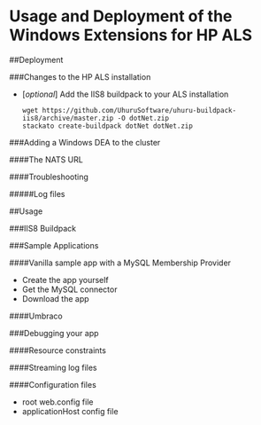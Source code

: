 Usage and Deployment of the Windows Extensions for HP ALS
=========================================================


##Deployment

###Changes to the HP ALS installation

- [*optional*] Add the IIS8 buildpack to your ALS installation

      wget https://github.com/UhuruSoftware/uhuru-buildpack-iis8/archive/master.zip -O dotNet.zip
      stackato create-buildpack dotNet dotNet.zip


###Adding a Windows DEA to the cluster

####The NATS URL

####Troubleshooting

#####Log files

##Usage

###IIS8 Buildpack

###Sample Applications

####Vanilla sample app with a MySQL Membership Provider

- Create the app yourself
 - Get the MySQL connector 
- Download the app


####Umbraco

###Debugging your app

####Resource constraints

####Streaming log files

####Configuration files

- root web.config file
- applicationHost config file

